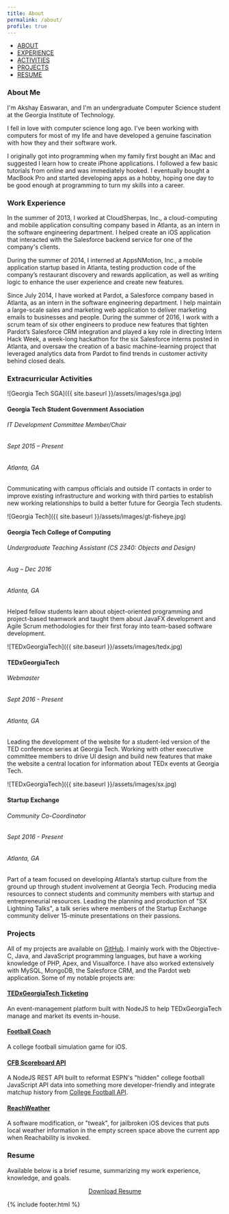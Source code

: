 ```yaml
---
title: About
permalink: /about/
profile: true
---
```


<div id="nav">
    <ul>
    <li><a href="#about">ABOUT</a></li>
    <li><a href="#work-experience">EXPERIENCE</a></li>
    <li><a href="#extracurriculars">ACTIVITIES</a></li>
    <li><a href="#projects">PROJECTS</a></li>
    <li><a href="#resume">RESUME</a></li>
    </ul>
</div>

### <a name="about"></a>About Me
I'm Akshay Easwaran, and I'm an undergraduate Computer Science student at the Georgia Institute of Technology.

I fell in love with computer science long ago. I've been working with computers for most of my life and have developed a genuine fascination with how they and their software work.

I originally got into programming when my family first bought an iMac and suggested I learn how to create iPhone applications. I followed a few basic tutorials from online and was immediately hooked. I eventually bought a MacBook Pro and started developing apps as a hobby, hoping one day to be good enough at programming to turn my skills into a career.

### <a name="work-experience"></a>Work Experience
In the summer of 2013, I worked at CloudSherpas, Inc., a cloud-computing and mobile application consulting company based in Atlanta, as an intern in the software engineering department. I helped create an iOS application that interacted with the Salesforce backend service for one of the company's clients.

During the summer of 2014, I interned at AppsNMotion, Inc., a mobile application startup based in Atlanta, testing production code of the company’s restaurant discovery and rewards application, as well as writing logic to enhance the user experience and create new features.

Since July 2014, I have worked at Pardot, a Salesforce company based in Atlanta, as an intern in the software engineering department. I help maintain a large-scale sales and marketing web application to deliver marketing emails to businesses and people. During the summer of 2016, I work with a scrum team of six other engineers to produce new features that tighten Pardot’s Salesforce CRM integration and played a key role in directing Intern Hack Week, a week-long hackathon for the six Salesforce interns posted in Atlanta, and oversaw the creation of a basic machine-learning project that leveraged analytics data from Pardot to find trends in customer activity behind closed deals.

### <a name="extracurriculars"></a>Extracurricular Activities

![Georgia Tech SGA]({{ site.baseurl }}/assets/images/sga.jpg)
<h4 style="margin-bottom:10px;">Georgia Tech Student Government Association</h4>

###### IT Development Committee Member/Chair

###### Sept 2015 – Present

###### Atlanta, GA

Communicating with campus officials and outside IT contacts in order to improve existing infrastructure and working with third parties to establish new working relationships to build a better future for Georgia Tech students.

![Georgia Tech]({{ site.baseurl }}/assets/images/gt-fisheye.jpg)
<h4 style="margin-bottom:10px;">Georgia Tech College of Computing</h4>

###### Undergraduate Teaching Assistant (CS 2340: Objects and Design)

###### Aug – Dec 2016

###### Atlanta, GA

Helped fellow students learn about object-oriented programming and project-based teamwork and taught them about JavaFX development and Agile Scrum methodologies for their first foray into team-based software development.

![TEDxGeorgiaTech]({{ site.baseurl }}/assets/images/tedx.jpg)
<h4 style="margin-bottom:10px;">TEDxGeorgiaTech</h4>

###### Webmaster

###### Sept 2016 - Present

###### Atlanta, GA

Leading the development of the website for a student-led version of the TED conference series at Georgia Tech. Working with other executive committee members to drive UI design and build new features that make the website a central location for information about TEDx events at Georgia Tech.

![TEDxGeorgiaTech]({{ site.baseurl }}/assets/images/sx.jpg)
<h4 style="margin-bottom:10px;">Startup Exchange</h4>

###### Community Co-Coordinator

###### Sept 2016 - Present

###### Atlanta, GA

Part of a team focused on developing Atlanta’s startup culture from the ground up through student involvement at Georgia Tech. Producing media resources to connect students and community members with startup and entrepreneurial resources. Leading the planning and production of "SX Lightning Talks", a talk series where members of the Startup Exchange community deliver 15-minute presentations on their passions.

### <a name="projects"></a>Projects

All of my projects are available on [GitHub](https://github.com/akeaswaran). I mainly work with the Objective-C, Java, and JavaScript programming languages, but have a working knowledge of PHP, Apex, and Visualforce. I have also worked extensively with MySQL, MongoDB, the Salesforce CRM, and the Pardot web application. Some of my notable projects are:

#### [TEDxGeorgiaTech Ticketing](https://github.com/akeaswaran/tedxgt-ticketing)
An event-management platform built with NodeJS to help TEDxGeorgiaTech manage and market its events in-house.

#### [Football Coach](https://github.com/akeaswaran/FootballCoach-iOS)
A college football simulation game for iOS.

#### [CFB Scoreboard API](https://github.com/akeaswaran/cfb-scoreboard-api)
A NodeJS REST API built to reformat ESPN's "hidden" college football JavaScript API data into something more developer-friendly and integrate matchup history from [College Football API](https://collegefootballapi.com/).

#### [ReachWeather](https://github.com/akeaswaran/ReachWeather)
A software modification, or "tweak", for jailbroken iOS devices that puts local weather information in the empty screen space above the current app when Reachability is invoked.


### <a name="resume"></a>Resume
Available below is a brief resume, summarizing my work experience, knowledge, and goals.

<p style="text-align:center;"><a class="download-button" href="{{ site.baseurl }}/assets/downloads/resume.pdf">Download Resume</a></p>


{% include footer.html %}
